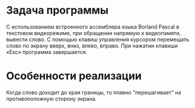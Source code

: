 # Задача программы
С использованием встроенного ассемблера языка Borland Pascal в текстовом видеорежиме, при обращении напрямую к видеопамяти, вывести слово. С помощью клавиш управления курсором перемещать слово по экрану вверх, вниз, влево, вправо. При нажатии клавиши «Esc» программа завершается.
# Особенности реализации
Когда слово доходит до края границы, то плавно "перешагивает" на противоположную сторону экрана.